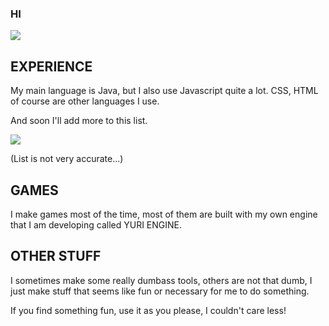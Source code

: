 ### HI

<img src="https://github-readme-stats.vercel.app/api?username=Robatortas&&show_icons=true&title_color=ffffff&icon_color=DABB47&text_color=daf7dc&bg_color=151515">
<!--<img src="https://github-readme-stats.vercel.app/api/top-langs/?username=robatortas">-->

## EXPERIENCE
My main language is Java, but I also use Javascript quite a lot.
CSS, HTML of course are other languages I use.

And soon I'll add more to this list.

<img align="center" src="https://github-readme-stats.vercel.app/api/top-langs/?username=robatortas&&show_icons=true&title_color=ffffff&icon_color=DABB47&text_color=daf7dc&bg_color=151515&&exclude_repo=TrexJS,FaceRecognition,JSRecognition">

(List is not very accurate...)

## GAMES
I make games most of the time, most of them are built with my own engine that I am developing called YURI ENGINE.

## OTHER STUFF
I sometimes make some really dumbass tools, others are not that dumb, I just make stuff that seems like fun or necessary for me to do something.

If you find something fun, use it as you please, I couldn't care less!
